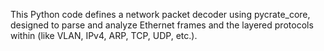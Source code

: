 This Python code defines a network packet decoder using pycrate_core,
designed to parse and analyze Ethernet frames and the layered protocols within (like VLAN, IPv4, ARP, TCP, UDP, etc.).
